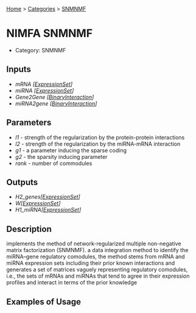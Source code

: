 
[Home](../../../index.html) > [Categories](../../index.html) > [SNMNMF](index.html)

# NIMFA SNMNMF

* Category: SNMNMF

## Inputs

* *mRNA [[ExpressionSet](../../../data_types.html#expressionset)]*
* *miRNA [[ExpressionSet](../../../data_types.html#expressionset)]*
* *Gene2Gene [[BinaryInteraction](../../../data_types.html#binaryinteraction)]*
* *miRNA2gene [[BinaryInteraction](../../../data_types.html#binaryinteraction)]*

## Parameters

* *l1* - strength of the regularization by the protein-protein interactions
* *l2* - strength of the regularization by the miRNA-mRNA interaction
* *g1* - a parameter inducing the sparse coding
* *g2* - the sparsity inducing parameter
* *rank* - number of commodules

## Outputs

* *H2_genes[[ExpressionSet](../../../data_types.html#expressionset)]*
* *W[[ExpressionSet](../../../data_types.html#expressionset)]*
* *H1_miRNA[[ExpressionSet](../../../data_types.html#expressionset)]*

## Description

  implements the method of network-regularized multiple non-negative matrix factorization (SNMNMF). a data integration method to identify the miRNA–gene regulatory comodules, the method stems from mRNA and miRNA expression sets including their prior known interactions and generates a set of matrices vaguely representing regulatory comodules, i.e., the sets of mRNAs and miRNAs that tend to agree in their expression profiles and interact in terms of the prior knowledge

## Examples of Usage
        